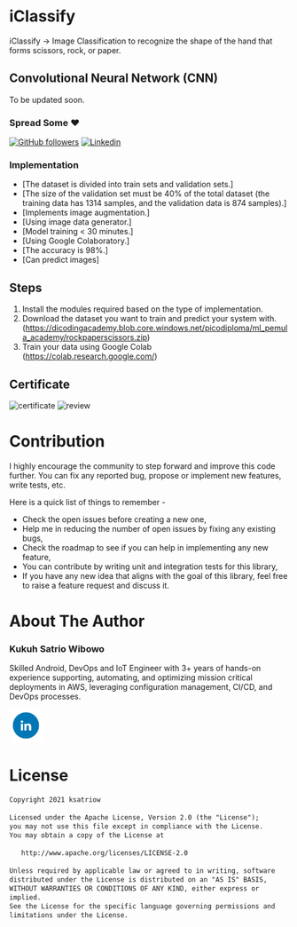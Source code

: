 # iClassify
iClassify -> Image Classification to recognize the shape of the hand that forms scissors, rock, or paper.

## Convolutional Neural Network (CNN)
To be updated soon.

### Spread Some :heart:
[![GitHub followers](https://img.shields.io/badge/GitHub-100000?style=for-the-badge&logo=github&logoColor=white)](https://github.com/ksatriow)  [![Linkedin](https://img.shields.io/badge/LinkedIn-0077B5?style=for-the-badge&logo=linkedin&logoColor=white)](https://www.linkedin.com/in/kukuh-satrio-wibowo/) 

### Implementation
* [The dataset is divided into train sets and validation sets.]
* [The size of the validation set must be 40% of the total dataset (the training data has 1314 samples, and the validation data is 874 samples).]
* [Implements image augmentation.]
* [Using image data generator.]
* [Model training < 30 minutes.]
* [Using Google Colaboratory.]
* [The accuracy is 98%.]
* [Can predict images]


## Steps
1. Install the modules required based on the type of implementation.
2. Download the dataset you want to train and predict your system with. (https://dicodingacademy.blob.core.windows.net/picodiploma/ml_pemula_academy/rockpaperscissors.zip)
3. Train your data using Google Colab (https://colab.research.google.com/)

## Certificate

<p float="left">
  <img src="https://github.com/ksatriow/iClassify/assets/certificate_basic_ml.jpg" alt="certificate" width="100"/>
  <img src="https://github.com/ksatriow/iClassify/assets/review.png" alt="review" width="100"/>
</p>

# Contribution

I highly encourage the community to step forward and improve this code further. You can fix any reported bug, propose or implement new features, write tests, etc.

Here is a quick list of things to remember -
* Check the open issues before creating a new one,
* Help me in reducing the number of open issues by fixing any existing bugs,
* Check the roadmap to see if you can help in implementing any new feature,
* You can contribute by writing unit and integration tests for this library,
* If you have any new idea that aligns with the goal of this library, feel free to raise a feature request and discuss it.

# About The Author

### Kukuh Satrio Wibowo

Skilled Android, DevOps and IoT Engineer with 3+ years of hands-on experience supporting, automating, and optimizing mission critical deployments in AWS, leveraging configuration management, CI/CD, and DevOps processes. 

<a href="https://www.linkedin.com/in/kukuh-satrio-wibowo/"><img src="https://github.com/aritraroy/social-icons/blob/master/linkedin-icon.png?raw=true" width="60"></a>


# License

```
Copyright 2021 ksatriow

Licensed under the Apache License, Version 2.0 (the "License");
you may not use this file except in compliance with the License.
You may obtain a copy of the License at

   http://www.apache.org/licenses/LICENSE-2.0

Unless required by applicable law or agreed to in writing, software
distributed under the License is distributed on an "AS IS" BASIS,
WITHOUT WARRANTIES OR CONDITIONS OF ANY KIND, either express or implied.
See the License for the specific language governing permissions and
limitations under the License.


